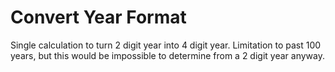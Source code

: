# Convert Year Format
Single calculation to turn 2 digit year into 4 digit year. Limitation to past 100 years, but this would be impossible to determine from a 2 digit year anyway.
